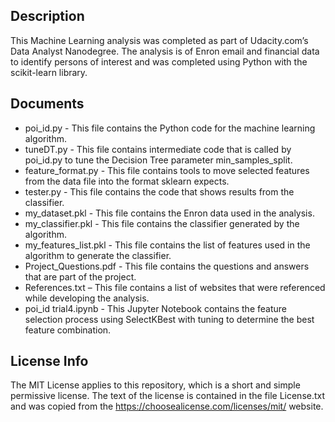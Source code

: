 ## Description
This Machine Learning analysis was completed as part of Udacity.com’s Data Analyst Nanodegree.  The analysis is of Enron email and financial data to identify persons of interest and was completed using Python with the scikit-learn library.  

## Documents
* poi_id.py - This file contains the Python code for the machine learning algorithm.
* tuneDT.py - This file contains intermediate code that is called by poi_id.py to tune the Decision Tree parameter min_samples_split.
* feature_format.py - This file contains tools to move selected features from the data file into the format sklearn expects.
* tester.py - This file contains the code that shows results from the classifier.
* my_dataset.pkl - This file contains the Enron data used in the analysis.
* my_classifier.pkl - This file contains the classifier generated by the algorithm.
* my_features_list.pkl - This file contains the list of features used in the algorithm to generate the classifier.
* Project_Questions.pdf - This file contains the questions and answers that are part of the project.
* References.txt – This file contains a list of websites that were referenced while developing the analysis.
* poi_id trial4.ipynb - This Jupyter Notebook contains the feature selection process using SelectKBest with tuning to determine the best feature combination.

## License Info
The MIT License applies to this repository, which is a short and simple permissive license.  The text of the license is contained in the file License.txt and was copied from the https://choosealicense.com/licenses/mit/ website.
